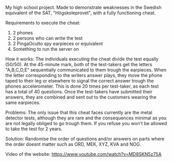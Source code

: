 My high school project. Made to demonstrate weaknesses in the Swedish equivalent of the SAT, "Högskoleprovet", with a fully functioning cheat.

Requirements to execute the cheat:

1. 2 phones
2. 2 persons who can write the test
3. 2 PingaOculto spy earpieces or equivalent
4. Something to run the server on

How it works:
The individuals executing the cheat divide the test equally (50/50). At the 45-minute mark, both of the test-takers get the letters "A,B,C,D,E" 
sequentially communicated to them trough the earpieces. When the letter corresponding to the writers answer plays, they move the phone taped 
to their leg or elsewhere to signal the correct answer trough the phones accelerometer. This is done 20 times per test-taker, as each test 
has a total of 40 questions. Once the test-takers have submitted their answers, they are combined and sent out to the customers wearing the 
same earpieces.

Problems:
The only issue that this cheat faces currently are the metal detector tests,
although they are rare and the consequences minimal as you are not legally obliged to go trough them.
If you refuse you won't be allowed to take the test for 2 years.

Solution:
Randomise the order of questions and/or answers on parts where the order doesnt matter such as ORD, MEK, XYZ, KVA and NOG. 

Video of the website:
https://www.youtube.com/watch?v=MD8SKN5z75A
